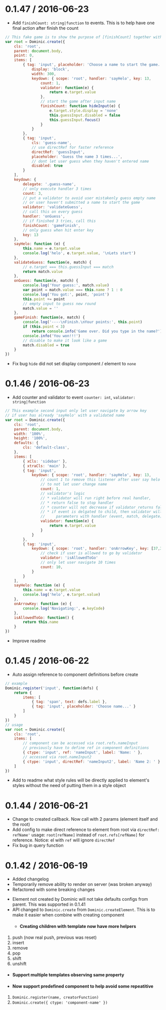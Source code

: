 0.1.47 / 2016-06-23
==================
* Add `finishCount: string|function` to events.
  This is to help have one final action after finish the count

```javascript
// This fake game is to show the purpose of [finishCount] together with [count] and [validator]
var root = Dominic.create({
    cls: 'root',
    parent: document.body,
    point: 0,
    items: [
        { tag: 'input', placeholder: 'Choose a name to start the game...',
            display: 'block',
            width: 300,
            keydown: { scope: 'root', handler: 'sayHelo', key: 13,
                count: 1,
                validator: function(e) {
                    return e.target.value
                },
                // start the game after input name
                finishCount: function hideInput(e) {
                    e.target.style.display = 'none'
                    this.guessInput.disabled = false
                    this.guessInput.focus()
                }
            }
        },
        { tag: 'input',
            cls: 'guess-name',
            // use directRef for faster reference
            directRef: 'guessInput',
            placeholder: 'Guess the name 3 times...',
            // dont let user guess when they haven't entered name
            disabled: true
        }
    ],
    keydown: {
        delegate: '.guess-name',
        // only execute handler 3 times
        count: 3,
        // put a validator to avoid user mistakenly guess empty name
        // or user haven't submitted a name to start the game
        validator: 'validateGuess',
        // call this on every guess
        handler: 'onGuess',
        // if finished 3 tries, call this
        finishCount: 'gameFinish',
        // only guess when hit enter key
        key: 13
    },
    sayHelo: function (e) {
        this.name = e.target.value
        console.log('helo', e.target.value, '\nLets start')
    },
    validateGuess: function(e, match) {
        // e.target === this.guessInput === match
        return match.value
    },
    onGuess: function(e, match) {
        console.log('Your guess:', match.value)
        var point = match.value === this.name ? 1 : 0
        console.log('You got:', point, 'point')
        this.point += point
        // empty input to guess new round
        match.value = ''
    },
    gameFinish: function(e, match) {
        console.log('----\nFinish.\nYour points:', this.point)
        if (this.point < 3)
            return console.info('Game over. Did you type in the name?')
        console.info('You won!!!')
        // disable to make it look like a game
        match.disabled = true
    }
})
```
* Fix bug `hide` did not set display component / element to `none`

0.1.46 / 2016-06-23
==================
* Add counter and validator to event `counter: int`, `validator: string|function`
```javascript
// This example second input only let user navigate by arrow key
// if user has already 'sayHelo' with a validated name
var root = Dominic.create({
    cls: 'root',
    parent: document.body,
    width: '100%',
    height: '100%',
    defaults: {
        cls: 'default-class',
    },
    items: [
        { xCls: 'sidebar' },
        { xtraCls: 'main' },
        { tag: 'input',
            keydown: { scope: 'root', handler: 'sayHelo', key: 13,
                // count 1 to remove this listener after user say helo
                // to not let user change name
                count: 1,
                // validator's logic
                // * validator will run right before real handler,
                // * return false to stop handler
                // * counter will not decrease if validator returns false
                // * if event is delgated to child, then validator will have same
                //     parameters with handler (event, match, delegate)
                validator: function(e) {
                    return e.target.value
                }
            }
        },
        { tag: 'input',
            keydown: { scope: 'root', handler: 'onArrowKey', key: [37,38,39,40],
                // check if user is allowed to go by validator
                validator: 'isAllowedToGo'
                // only let user navigate 10 times
                count: 10,
            }
        }
    ],
    sayHelo: function (e) {
        this.name = e.target.value
        console.log('helo', e.target.value)
    },
    onArrowKey: function (e) {
        console.log('Navigating:', e.keyCode)
    },
    isAllowedToGo: function() {
        return this.name
    }
})
```
* Improve readme

0.1.45 / 2016-06-22
==================
* Auto assign reference to component definitions before create
```javascript
// example
Dominic.register('input', function(defs) {
    return {
        items: [
            { tag: 'span', text: defs.label },
            { tag: 'input', placeholder: 'Choose name...' }
        ]
    }
})
// usage
var root = Dominic.create({
    cls: 'root',
    items: [
        // component can be accessed via root.refs.nameInput
        // previously have to define ref in component definitions
        { ctype: 'input', ref: 'nameInput', label: 'Name: ' },
        // accessed via root.nameInput2
        { ctype: 'input', directRef: 'nameInput2', label: 'Name 2: ' }
    ]
})
```
* Add to readme what style rules will be directly applied to element's styles without
 the need of putting them in a style object

0.1.44 / 2016-06-21
==================
* Change to created callback. Now call with 2 params (element itself and the root)
* Add config to make direct reference to element from root via `directRef: refName'`
  usage: `root[refName]` instead of `root.refs[refName]` for reference.
  Notice: el with `ref` will ignore `directRef` 
* Fix bug in query function

0.1.42 / 2016-06-19
==================
  * Added changelog
  * Temporarily remove ability to render on server (was broken anyway)
  * Refactored with some breaking changes
- Element not created by Dominic will not take defaults configs from parent.
    This was supported in 0.1.41
- API changed to `Dominic.create` from `Dominic.createElement`. This
    is to make it easier when combine with creating component
  * #### Creating children with template now have more helpers
1. push (now real push, previous was reset)
2. insert
3. remove
4. pop
5. shift
6. unshift
  * #### Support multiple templates observing same property
  * #### Now support predefined component to help avoid some repeatitive
1. `Dominic.register(name, creatorFunction)`
2. `Dominic.create({ ctype: 'component-name' })`
